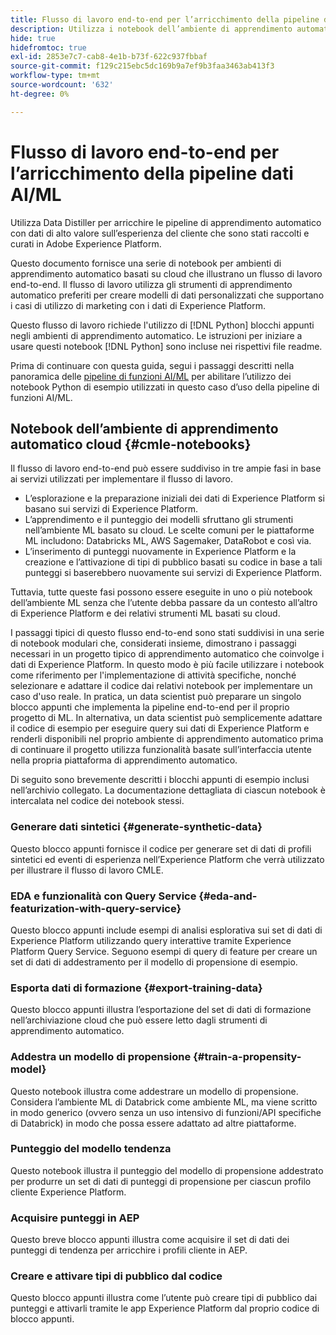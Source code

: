 ```yaml
---
title: Flusso di lavoro end-to-end per l’arricchimento della pipeline di dati AI/ML
description: Utilizza i notebook dell’ambiente di apprendimento automatico basato su cloud per creare un corso di formazione e assegnare un punteggio a un modello di propensione che prevede le conversioni degli abbonamenti dai dati di Adobe Experience Platform.
hide: true
hidefromtoc: true
exl-id: 2853e7c7-cab8-4e1b-b73f-622c937fbbaf
source-git-commit: f129c215ebc5dc169b9a7ef9b3faa3463ab413f3
workflow-type: tm+mt
source-wordcount: '632'
ht-degree: 0%

---
```


<!-- 
title: Cloud Machine Learning Environment Notebooks
Cloud machine learning environment notebooks
Old title: 
# AI/ML data pipeline enrichment end-to-end workflow
-->

# Flusso di lavoro end-to-end per l’arricchimento della pipeline dati AI/ML

Utilizza Data Distiller per arricchire le pipeline di apprendimento automatico con dati di alto valore sull’esperienza del cliente che sono stati raccolti e curati in Adobe Experience Platform.

Questo documento fornisce una serie di notebook per ambienti di apprendimento automatico basati su cloud che illustrano un flusso di lavoro end-to-end. Il flusso di lavoro utilizza gli strumenti di apprendimento automatico preferiti per creare modelli di dati personalizzati che supportano i casi di utilizzo di marketing con i dati di Experience Platform.

Questo flusso di lavoro richiede l&#39;utilizzo di [!DNL Python] blocchi appunti negli ambienti di apprendimento automatico. Le istruzioni per iniziare a usare questi notebook [!DNL Python] sono incluse nei rispettivi file readme.

Prima di continuare con questa guida, segui i passaggi descritti nella panoramica delle [pipeline di funzioni AI/ML](./overview.md) per abilitare l’utilizzo dei notebook Python di esempio utilizzati in questo caso d’uso della pipeline di funzioni AI/ML.

## Notebook dell’ambiente di apprendimento automatico cloud {#cmle-notebooks}

Il flusso di lavoro end-to-end può essere suddiviso in tre ampie fasi in base ai servizi utilizzati per implementare il flusso di lavoro.

- L’esplorazione e la preparazione iniziali dei dati di Experience Platform si basano sui servizi di Experience Platform.
- L’apprendimento e il punteggio dei modelli sfruttano gli strumenti nell’ambiente ML basato su cloud. Le scelte comuni per le piattaforme ML includono: Databricks ML, AWS Sagemaker, DataRobot e così via.
- L’inserimento di punteggi nuovamente in Experience Platform e la creazione e l’attivazione di tipi di pubblico basati su codice in base a tali punteggi si baserebbero nuovamente sui servizi di Experience Platform.

Tuttavia, tutte queste fasi possono essere eseguite in uno o più notebook dell’ambiente ML senza che l’utente debba passare da un contesto all’altro di Experience Platform e dei relativi strumenti ML basati su cloud.

I passaggi tipici di questo flusso end-to-end sono stati suddivisi in una serie di notebook modulari che, considerati insieme, dimostrano i passaggi necessari in un progetto tipico di apprendimento automatico che coinvolge i dati di Experience Platform. In questo modo è più facile utilizzare i notebook come riferimento per l&#39;implementazione di attività specifiche, nonché selezionare e adattare il codice dai relativi notebook per implementare un caso d&#39;uso reale. In pratica, un data scientist può preparare un singolo blocco appunti che implementa la pipeline end-to-end per il proprio progetto di ML. In alternativa, un data scientist può semplicemente adattare il codice di esempio per eseguire query sui dati di Experience Platform e renderli disponibili nel proprio ambiente di apprendimento automatico prima di continuare il progetto utilizza funzionalità basate sull’interfaccia utente nella propria piattaforma di apprendimento automatico.

Di seguito sono brevemente descritti i blocchi appunti di esempio inclusi nell’archivio collegato. La documentazione dettagliata di ciascun notebook è intercalata nel codice dei notebook stessi.

<!-- Below is the meat - the how to (but without links or details) -->

### Generare dati sintetici {#generate-synthetic-data}

Questo blocco appunti fornisce il codice per generare set di dati di profili sintetici ed eventi di esperienza nell’Experience Platform che verrà utilizzato per illustrare il flusso di lavoro CMLE.

### EDA e funzionalità con Query Service {#eda-and-featurization-with-query-service}

Questo blocco appunti include esempi di analisi esplorativa sui set di dati di Experience Platform utilizzando query interattive tramite Experience Platform Query Service. Seguono esempi di query di feature per creare un set di dati di addestramento per il modello di propensione di esempio.

### Esporta dati di formazione {#export-training-data}

Questo blocco appunti illustra l’esportazione del set di dati di formazione nell’archiviazione cloud che può essere letto dagli strumenti di apprendimento automatico.

### Addestra un modello di propensione {#train-a-propensity-model}

Questo notebook illustra come addestrare un modello di propensione. Considera l’ambiente ML di Databrick come ambiente ML, ma viene scritto in modo generico (ovvero senza un uso intensivo di funzioni/API specifiche di Databrick) in modo che possa essere adattato ad altre piattaforme.

### Punteggio del modello tendenza

Questo notebook illustra il punteggio del modello di propensione addestrato per produrre un set di dati di punteggi di propensione per ciascun profilo cliente Experience Platform.

### Acquisire punteggi in AEP

Questo breve blocco appunti illustra come acquisire il set di dati dei punteggi di tendenza per arricchire i profili cliente in AEP.

### Creare e attivare tipi di pubblico dal codice

Questo blocco appunti illustra come l’utente può creare tipi di pubblico dai punteggi e attivarli tramite le app Experience Platform dal proprio codice di blocco appunti.
